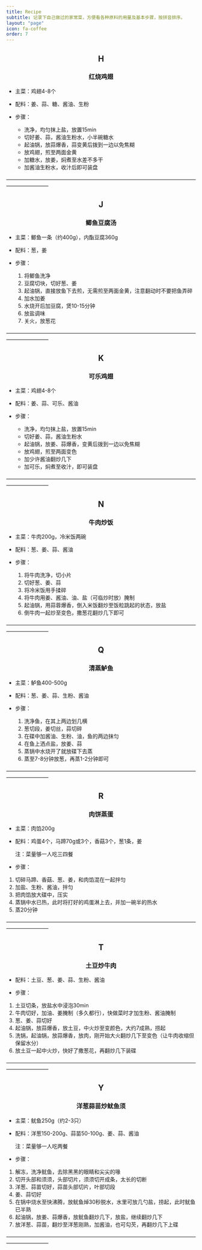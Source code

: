 ```yaml
---
title: Recipe
subtitle: 记录下自己做过的家常菜，方便看各种原料的用量及基本步骤，按拼音排序。
layout: "page"
icon: fa-coffee
order: 7
---
```

## <center>H</center>

### <center>红烧鸡翅</center>

- 主菜：鸡翅4-8个
- 配料：姜、蒜、糖、酱油、生粉

- 步骤：
    - 洗净，均匀抹上盐，放置15min
    - 切好姜、蒜，酱油生粉水，小半碗糖水
    - 起油锅，放蒜爆香，蒜变黄后拨到一边以免焦糊
    - 放鸡翅，煎至两面金黄
    - 加糖水，放姜，焖煮至水差不多干
    - 加酱油生粉水，收汁后即可装盘

————————————————————————————————————————————

## <center>J</center>
### <center>鲫鱼豆腐汤</center>
- 主菜：鲫鱼一条（约400g），内酯豆腐360g
- 配料：葱，姜

- 步骤：
    1. 将鲫鱼洗净
    2. 豆腐切块，切好葱、姜
    3. 起油锅，直接放鱼下去煎，无需煎至两面金黄，注意翻动时不要把鱼弄碎
    4. 加水加姜
    5. 水烧开后加豆腐，煲10-15分钟
    6. 放盐调味
    7. 关火，放葱花

————————————————————————————————————————————

## <center>K</center>
### <center>可乐鸡翅</center>

- 主菜：鸡翅4-8个
- 配料：姜、蒜、可乐、酱油

- 步骤：
    - 洗净，均匀抹上盐，放置15min
    - 切好姜、蒜，酱油生粉水
    - 起油锅，放姜、蒜爆香，变黄后拨到一边以免焦糊
    - 放鸡翅，煎至两面变色
    - 加少许酱油翻炒几下
    - 加可乐，焖煮至收汁，即可装盘

————————————————————————————————————————————

## <center>N</center>
### <center>牛肉炒饭</center>
- 主菜：牛肉200g，冷米饭两碗
- 配料：葱、姜、蒜、酱油

- 步骤：
    1. 将牛肉洗净，切小片
    2. 切好葱、姜、蒜
    3. 将冷米饭用手揉碎
    4. 将牛肉用姜、酱油、油、盐（可临炒时放）腌制
    5. 起油锅，用蒜蓉爆香，倒入米饭翻炒至饭粒跳起的状态，放盐
    6. 倒牛肉一起炒至变色，撒葱花翻炒几下即可

————————————————————————————————————————————

## <center>Q</center>
### <center>清蒸鲈鱼</center>
- 主菜：鲈鱼400-500g
- 配料：葱、姜、蒜、生粉、酱油

- 步骤：
    1. 洗净鱼，在其上两边划几横
    2. 葱切段，姜切丝，蒜切碎
    3. 在碟中加酱油、生粉、油，鱼的两边抹匀
    4. 在鱼上洒点盐，放姜、蒜
    5. 蒸锅中水烧开了就放碟下去蒸
    6. 蒸至7-8分钟放葱，再蒸1-2分钟即可

————————————————————————————————————————————

## <center>R</center>
### <center>肉饼蒸蛋</center>

- 主菜：肉馅200g
- 配料：鸡蛋4个，马蹄70g或3个，香菇3个，葱1条，姜

    注：菜量够一人吃三四餐


- 步骤：
1. 切碎马蹄、香菇、葱、姜，和肉馅混在一起拌匀
2. 加盐、生粉、酱油，拌匀
3. 把肉馅放大碟中，压实
4. 蒸锅中水已热，此时将打好的鸡蛋淋上去，并加一碗半的热水
5. 蒸20分钟

————————————————————————————————————————————

## <center>T</center>
### <center>土豆炒牛肉</center>

- 配料：土豆、葱、姜、蒜、生粉、酱油

- 步骤：
1. 土豆切条，放盐水中浸泡30min
2. 牛肉切好，加油、姜腌制（多久都行），快做菜时才加生粉、酱油腌制
3. 葱、姜、蒜切好
4. 起油锅，放蒜爆香，放土豆，中火炒至变颜色，大约7成熟，捞起
5. 洗锅，起油锅，放蒜爆香，放肉，刚开始大火翻炒几下至变色（让牛肉收缩但保留水分）
6. 放土豆一起中火炒，快好了撒葱花，再翻炒几下装碟

————————————————————————————————————————————

## <center>Y</center>
### <center>洋葱蒜苗炒鱿鱼须</center>

- 主菜：鱿鱼250g（约2-3只）
- 配料：洋葱150-200g、蒜苗50-100g、姜、蒜、酱油

    注：菜量够一人吃两餐


- 步骤：
1. 解冻，洗净鱿鱼，去除黑黑的眼睛和尖尖的喙
2. 切开头部和须须，头部切片，须须切开成条，太长的切断
3. 洋葱、蒜苗切好，蒜苗头部切片，叶部切段
4. 姜、蒜切好
5. 在锅中烧水至快沸腾，放鱿鱼焯30秒脱水，水里可放几勺盐，捞起，此时鱿鱼已半熟
6. 起油锅，放姜、蒜爆香，放鱿鱼翻炒几下，放盐，继续翻炒几下
7. 放洋葱、蒜苗，翻炒至洋葱刚熟，加酱油，也可勾芡，再翻炒几下上碟

————————————————————————————————————————————